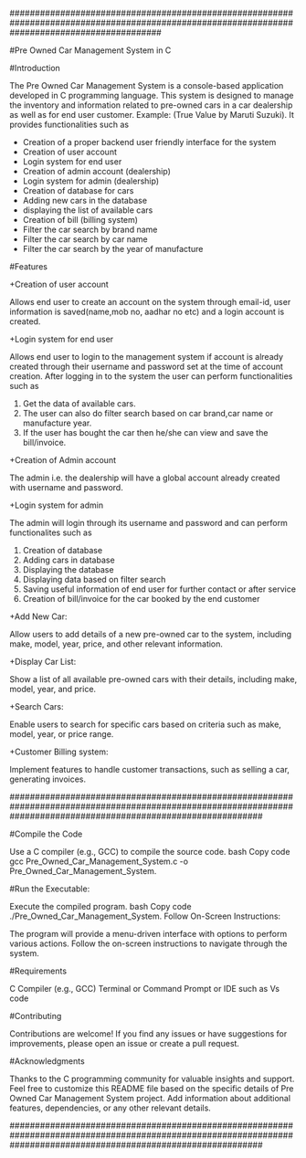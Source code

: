 ##############################################################################################################################################

#Pre Owned Car Management System in C

#Introduction

The Pre Owned Car Management System is a console-based application developed in C programming language. This system is designed to manage the inventory and information related to pre-owned cars in a car dealership as well as for end user customer. Example: (True Value by Maruti Suzuki). 
It provides functionalities such as 

+ Creation of a proper backend user friendly interface for the system
+ Creation of user account
+ Login system for end user
+ Creation of admin account (dealership)
+ Login system for admin (dealership)
+ Creation of database for cars 
+ Adding new cars in the database
+ displaying the list of available cars
+ Creation of bill (billing system)
+ Filter the car search by brand name
+ Filter the car search by car name
+ Filter the car search by the year of manufacture
  

#Features

+Creation of user account 

Allows end user to create an account on the system through email-id, user information is saved(name,mob no, aadhar no etc) and a login account is created.

+Login system for end user

Allows end user to login to the management system  if account is already created through their username and password set at the time of account creation. After logging in to the system the user can perform functionalities such as

 1. Get the data of available cars. 
 2. The user can also do filter search based on car brand,car name or manufacture year.
 3. If the user has bought the car then he/she can view and save the  bill/invoice. 


+Creation of Admin account

The admin i.e. the dealership will have a global account already created with username and password. 

+Login system for admin 

The admin will login through its username and password and can perform functionalites such as

1. Creation of database
2. Adding cars in database
3. Displaying the database
4. Displaying data based on filter search
5. Saving useful information of end user for further contact or after service
6. Creation of bill/invoice for the car booked by the end customer

+Add New Car:

Allow users to add details of a new pre-owned car to the system, including make, model, year, price, and other relevant information.

+Display Car List:

Show a list of all available pre-owned cars with their details, including make, model, year, and price.

+Search Cars:

Enable users to search for specific cars based on criteria such as make, model, year, or price range.

+Customer Billing system:

Implement features to handle customer transactions, such as selling a car, generating invoices.


##################################################################################################################################################################

#Compile the Code

Use a C compiler (e.g., GCC) to compile the source code.
bash
Copy code
gcc Pre_Owned_Car_Management_System.c -o Pre_Owned_Car_Management_System.

#Run the Executable:

Execute the compiled program.
bash
Copy code
./Pre_Owned_Car_Management_System.
Follow On-Screen Instructions:

The program will provide a menu-driven interface with options to perform various actions. Follow the on-screen instructions to navigate through the system.

#Requirements

C Compiler (e.g., GCC)
Terminal or Command Prompt or IDE such as Vs code

#Contributing

Contributions are welcome! If you find any issues or have suggestions for improvements, please open an issue or create a pull request.


#Acknowledgments

Thanks to the C programming community for valuable insights and support.
Feel free to customize this README file based on the specific details of Pre Owned Car Management System project. Add information about additional features, dependencies, or any other relevant details.

##################################################################################################################################################################




